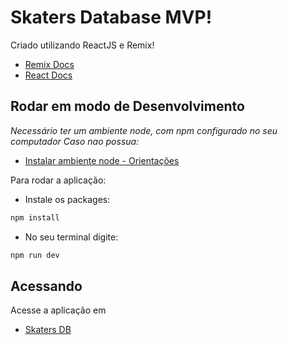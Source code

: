 # Skaters Database MVP!

Criado utilizando ReactJS e Remix!

- [Remix Docs](https://remix.run/docs)
- [React Docs](https://react.dev/)

## Rodar em modo de Desenvolvimento

*Necessário ter um ambiente node, com npm configurado no seu computador*
*Caso nao possua:* 

- [Instalar ambiente node - Orientações](https://developer.mozilla.org/pt-BR/docs/Learn/Server-side/Express_Nodejs/development_environment)

Para rodar a aplicação:

- Instale os packages:

```sh
npm install
```
- No seu terminal digite:

```sh
npm run dev
```

## Acessando

Acesse a aplicação em 
- [Skaters DB](http://localhost:3000)

